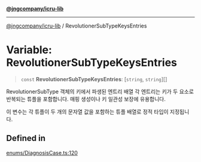 [**@jngcompany/icru-lib**](../README.md)

***

[@jngcompany/icru-lib](../globals.md) / RevolutionerSubTypeKeysEntries

# Variable: RevolutionerSubTypeKeysEntries

> `const` **RevolutionerSubTypeKeysEntries**: [`string`, `string`][]

RevolutionerSubType 객체의 키에서 파생된 엔트리 배열
각 엔트리는 키가 두 요소로 반복되는 튜플을 포함합니다.
매핑 생성이나 키 일관성 보장에 유용합니다.

이 변수는 각 튜플이 두 개의 문자열 값을 포함하는 튜플 배열로 정적 타입이 지정됩니다.

## Defined in

[enums/DiagnosisCase.ts:120](https://github.com/jngcompany/icru-lib/blob/463893065235bd00666c18bdf483558e3b5f75c6/src/enums/DiagnosisCase.ts#L120)
